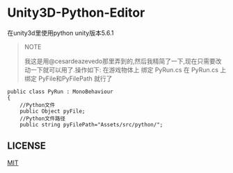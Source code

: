 Unity3D-Python-Editor
=====================

在unity3d里使用python
unity版本5.6.1

> NOTE
>
> 我这是用@cesardeazevedo那里弄到的,然后我精简了一下,现在只需要改动一下就可以用了.操作如下:
> 在游戏物体上 绑定 PyRun.cs 在 PyRun.cs 上 绑定 PyFile和PyFilePath 就行了

```
public class PyRun : MonoBehaviour
{
    //Python文件
    public Object pyFile;
    //Python文件路径
    public string pyFilePath="Assets/src/python/";
```

## LICENSE
[MIT](./LICENSE)
